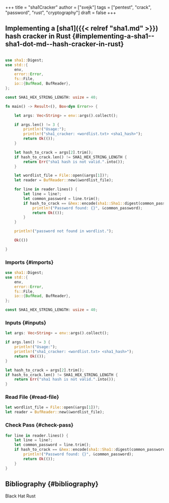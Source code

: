 +++
title = "sha1Cracker"
author = ["svejk"]
tags = ["pentest", "crack", "password", "rust", "cryptography"]
draft = false
+++

## Implementing a [sha1]({{< relref "sha1.md" >}}) hash cracker in Rust {#implementing-a-sha1--sha1-dot-md--hash-cracker-in-rust}

```rust

use sha1::Digest;
use std::{
    env,
    error::Error,
    fs::File,
    io::{BufRead, BufReader},
};

const SHA1_HEX_STRING_LENGTH: usize = 40;

fn main() -> Result<(), Box<dyn Error>> {

    let args: Vec<String> = env::args().collect();

    if args.len() != 3 {
        println!("Usage:");
        println!("sha1_cracker: <wordlist.txt> <sha1_hash>");
        return Ok(());
    }

    let hash_to_crack = args[2].trim();
    if hash_to_crack.len() != SHA1_HEX_STRING_LENGTH {
        return Err("sha1 hash is not valid.".into());
    }

    let wordlist_file = File::open(&args[1])?;
    let reader = BufReader::new(&wordlist_file);

    for line in reader.lines() {
        let line = line?;
        let common_password = line.trim();
        if hash_to_crack == &hex::encode(sha1::Sha1::digest(common_password.as_bytes())) {
            println!("Password found: {}", &common_password);
            return Ok(());
        }
    }

    println!("password not found in wordlist.");

    Ok(())

}

```


### Imports {#imports}

<a id="code-snippet--imports"></a>
```rust
use sha1::Digest;
use std::{
    env,
    error::Error,
    fs::File,
    io::{BufRead, BufReader},
};

const SHA1_HEX_STRING_LENGTH: usize = 40;
```


### Inputs {#inputs}

<a id="code-snippet--inputs"></a>
```rust
let args: Vec<String> = env::args().collect();

if args.len() != 3 {
    println!("Usage:");
    println!("sha1_cracker: <wordlist.txt> <sha1_hash>");
    return Ok(());
}

let hash_to_crack = args[2].trim();
if hash_to_crack.len() != SHA1_HEX_STRING_LENGTH {
    return Err("sha1 hash is not valid.".into());
}
```


### Read File {#read-file}

<a id="code-snippet--readFile"></a>
```rust
let wordlist_file = File::open(&args[1])?;
let reader = BufReader::new(&wordlist_file);
```


### Check Pass {#check-pass}

<a id="code-snippet--checkPass"></a>
```rust
for line in reader.lines() {
    let line = line?;
    let common_password = line.trim();
    if hash_to_crack == &hex::encode(sha1::Sha1::digest(common_password.as_bytes())) {
        println!("Password found: {}", &common_password);
        return Ok(());
    }
}
```


## Bibliography {#bibliography}

Black Hat Rust
